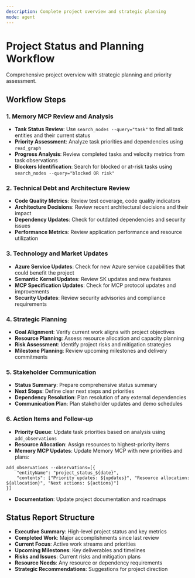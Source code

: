```yaml
---
description: Complete project overview and strategic planning
mode: agent
---
```


# Project Status and Planning Workflow

Comprehensive project overview with strategic planning and priority assessment.

## Workflow Steps

### 1. Memory MCP Review and Analysis

- **Task Status Review**: Use `search_nodes --query="task"` to find all task entities and their current status
- **Priority Assessment**: Analyze task priorities and dependencies using `read_graph`
- **Progress Analysis**: Review completed tasks and velocity metrics from task observations
- **Blockers Identification**: Search for blocked or at-risk tasks using `search_nodes --query="blocked OR risk"`

### 2. Technical Debt and Architecture Review

- **Code Quality Metrics**: Review test coverage, code quality indicators
- **Architecture Decisions**: Review recent architectural decisions and their impact
- **Dependency Updates**: Check for outdated dependencies and security issues
- **Performance Metrics**: Review application performance and resource utilization

### 3. Technology and Market Updates

- **Azure Service Updates**: Check for new Azure service capabilities that could benefit the project
- **Semantic Kernel Updates**: Review SK updates and new features
- **MCP Specification Updates**: Check for MCP protocol updates and improvements
- **Security Updates**: Review security advisories and compliance requirements

### 4. Strategic Planning

- **Goal Alignment**: Verify current work aligns with project objectives
- **Resource Planning**: Assess resource allocation and capacity planning
- **Risk Assessment**: Identify project risks and mitigation strategies
- **Milestone Planning**: Review upcoming milestones and delivery commitments

### 5. Stakeholder Communication

- **Status Summary**: Prepare comprehensive status summary
- **Next Steps**: Define clear next steps and priorities
- **Dependency Resolution**: Plan resolution of any external dependencies
- **Communication Plan**: Plan stakeholder updates and demo schedules

### 6. Action Items and Follow-up

- **Priority Queue**: Update task priorities based on analysis using `add_observations`
- **Resource Allocation**: Assign resources to highest-priority items
- **Memory MCP Updates**: Update Memory MCP with new priorities and plans:

```
add_observations --observations=[{
    "entityName": "project_status_${date}",
    "contents": ["Priority updates: ${updates}", "Resource allocation: ${allocation}", "Next actions: ${actions}"]
}]
```

- **Documentation**: Update project documentation and roadmaps

## Status Report Structure

- **Executive Summary**: High-level project status and key metrics
- **Completed Work**: Major accomplishments since last review
- **Current Focus**: Active work streams and priorities
- **Upcoming Milestones**: Key deliverables and timelines
- **Risks and Issues**: Current risks and mitigation plans
- **Resource Needs**: Any resource or dependency requirements
- **Strategic Recommendations**: Suggestions for project direction

